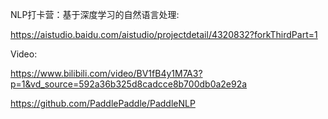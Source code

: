 NLP打卡营：基于深度学习的自然语言处理:

https://aistudio.baidu.com/aistudio/projectdetail/4320832?forkThirdPart=1

Video:

https://www.bilibili.com/video/BV1fB4y1M7A3?p=1&vd_source=592a36b325d8cadcce8b700db0a2e92a

https://github.com/PaddlePaddle/PaddleNLP

